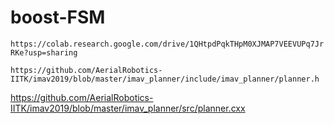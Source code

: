 # boost-FSM

```https://colab.research.google.com/drive/1QHtpdPqkTHpM0XJMAP7VEEVUPq7JrRKe?usp=sharing```

```https://github.com/AerialRobotics-IITK/imav2019/blob/master/imav_planner/include/imav_planner/planner.h```


https://github.com/AerialRobotics-IITK/imav2019/blob/master/imav_planner/src/planner.cxx
